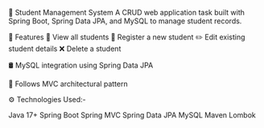 📘 Student Management System
A CRUD web application  task built with Spring Boot, Spring Data JPA, and MySQL to manage student records.

📌 Features
🧾 View all students
📝 Register a new student
✏️ Edit existing student details
❌ Delete a student



🛢️ MySQL integration using Spring Data JPA


🧱 Follows MVC architectural pattern



⚙️ Technologies Used:-

Java 17+
Spring Boot
Spring MVC
Spring Data JPA
MySQL
Maven
Lombok
